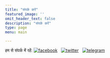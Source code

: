 ```yaml
---
title: "संपर्क करें"
featured_image: ''
omit_header_text: false
description: "संपर्क करें"
type: page
menu: main

---
```


हम से संपर्क में रहें:
    [![facebook](/images/social/facebook.png)](https://www.facebook.com/BeltronDEO2019/)  &nbsp;
  [![twitter](/images/social/twitter.png)](https://twitter.com/beltrondeo2020/) &nbsp;
  [![telegram](/images/social/telegram.png)](https://t.me/joinchat/QF2Krllj-K6sxc5T7p8HQg)

